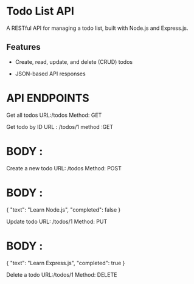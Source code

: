 # Todo List API

A RESTful API for managing a todo list, built with Node.js and Express.js.

## Features

- Create, read, update, and delete (CRUD) todos

- JSON-based API responses

# API ENDPOINTS

Get all todos
URL:/todos
Method: GET

Get  todo by ID
URL : /todos/1
method :GET
# BODY :


Create a new todo
URL: /todos
Method: POST
# BODY :
 {
    "text": "Learn Node.js",
    "completed": false
}


Update todo
URL: /todos/1
Method: PUT
# BODY :
{
    "text": "Learn Express.js",
    "completed": true
}

Delete a todo
URL:/todos/1
Method: DELETE


